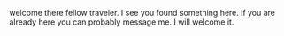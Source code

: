 welcome there fellow traveler. I see you found something here. if you are already here you can probably message me. I will welcome it.